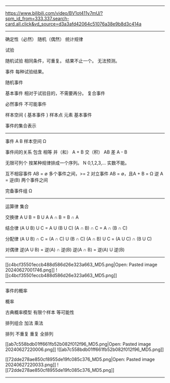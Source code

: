 
---

https://www.bilibili.com/video/BV1ot411y7mU/?spm_id_from=333.337.search-card.all.click&vd_source=d3a3afd42064c51076a38e9b8d3c414a

---

确定性（必然）
随机（偶然）
统计规律

试验

随机试验
	相同条件，可重复。
	结果不止一个。
	无法预测。

事件
	每种试验结果。

随机事件

基本事件
	相对于试验目的，不需要再分。
复合事件

必然事件
不可能事件

样本空间
	{ 基本事件 }
样本点
	元素
		基本事件

事件的集合表示

---

事件
	A
	B
样本空间
	Ω

事件间的关系
	包含
	相等
	并（和）
		A + B
	交（积）
		AB
	差
		A - B

无限可列个
	按某种规律排成一个序列。
	N
		0,1,2,3,...
	实数不能。

互不相容事件
	AB = ∅
	多个事件之间，>= 2
对立事件
	AB = ∅，且A + B = Ω
	逆
		A = 逆(B)
	两个事件之间

完备事件组
	Ω

---

运算律
	集合

交换律
	A U B = B U A
	A ∩ B = B ∩ A

结合律
	(A U B) U C = A U (B U C)
	(A ∩ B) ∩ C = A ∩ (B ∩ C)

分配律
	(A U B) ∩ C = (A ∩ C) U (B ∩ C)
	(A ∩ B) U C = (A U C) ∩ (B U C)

对偶律
	逆(A U B) = 逆(A) ∩ 逆(B)
	逆(A ∩ B) = 逆(A) U 逆(B)

---

[[c4bcf35501eccb488d586d26e323a663_MD5.png|Open: Pasted image 20240627001746.png]]
![[c4bcf35501eccb488d586d26e323a663_MD5.png]]

---

事件的概率

概率

古典概率模型
	有限个样本
	等可能性

排列组合
	加法
	乘法

排列
	不重复
	重复
全排列

[[ab7c558bdb01ff661fb52b082f012f96_MD5.png|Open: Pasted image 20240627220006.png]]
![[ab7c558bdb01ff661fb52b082f012f96_MD5.png]]

[[72dde278ae850cf8955de19fc085c376_MD5.png|Open: Pasted image 20240627220033.png]]
![[72dde278ae850cf8955de19fc085c376_MD5.png]]

---







